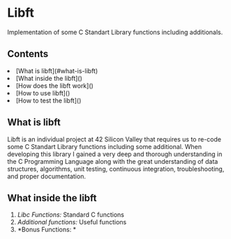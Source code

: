 **Libft**
======================== 
Implementation of some C Standart Library functions including additionals.

**Contents**
-----------------------
<li> [What is libft](#what-is-libft)
<li> [What inside the libft]()
<li> [How does the libft work]()
<li> [How to use libft]()
<li> [How to test the libft]()


**What is libft**
-----------------------
Libft is an individual project at 42 Silicon Valley that requires us to re-code some C Standart Library functions including some additional. When developing this library I gained a very deep and thorough understanding in the C  Programming Language along with the great understanding of data structures, algorithms, unit testing, continuous integration, troubleshooting, and proper documentation.

**What inside the libft**
-----------------------------
1. *Libc Functions:* Standard C functions
2. *Additional functions:* Useful functions
3. *Bonus Functions: *

